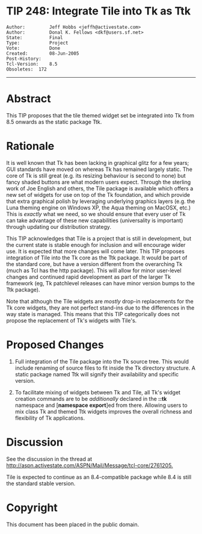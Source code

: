 # TIP 248: Integrate Tile into Tk as Ttk
	Author:         Jeff Hobbs <jeffh@activestate.com>
	Author:         Donal K. Fellows <dkf@users.sf.net>
	State:          Final
	Type:           Project
	Vote:           Done
	Created:        08-Jun-2005
	Post-History:   
	Tcl-Version:    8.5
	Obsoletes:	172
-----

# Abstract

This TIP proposes that the tile themed widget set be integrated into
Tk from 8.5 onwards as the static package Ttk.

# Rationale

It is well known that Tk has been lacking in graphical glitz for a few
years; GUI standards have moved on whereas Tk has remained largely
static. The core of Tk is still great \(e.g. its resizing behaviour is
second to none\) but fancy shaded buttons are what modern users expect.
Through the sterling work of Joe English and others, the Tile
package is available which offers a new set of widgets for use on top
of the Tk foundation, and which provide that extra graphical polish by
leveraging underlying graphics layers \(e.g. the Luna theming engine on
Windows XP, the Aqua theming on MacOSX, etc.\) This is _exactly_ what
we need, so we should ensure that every user of Tk can take advantage
of these new capabilities \(universality is important\) through updating
our distribution strategy.

This TIP acknowledges that Tile is a project that is still in
development, but the current state is stable enough for inclusion and
will encourage wider use.  It is expected that more changes will come
later.  This TIP proposes integration of Tile into the Tk core as the
Ttk package.  It would be part of the standard core, but have a
version different from the overarching Tk \(much as Tcl has the http
package\).  This will allow for minor user-level changes and continued
rapid development as part of the larger Tk framework \(eg, Tk
patchlevel releases can have minor version bumps to the Ttk package\).

Note that although the Tile widgets are _mostly_ drop-in
replacements for the Tk core widgets, they are not perfect stand-ins
due to the differences in the way state is managed. This means that
this TIP categorically does not propose the replacement of Tk's
widgets with Tile's.

# Proposed Changes

 1. Full integration of the Tile package into the Tk source tree.
    This would include renaming of source files to fit inside the
    Tk directory structure.  A static package named Ttk will
    signify their availability and specific version.

 2. To facilitate mixing of widgets between Tk and Tile, all Tk's
    widget creation commands are to be _additionally_ declared in
    the **::tk** namespace and [**namespace export**]ed from
    there.  Allowing users to mix class Tk and themed Ttk widgets
    improves the overall richness and flexibility of Tk applications.

# Discussion

See the discussion in the thread at
<http://aspn.activestate.com/ASPN/Mail/Message/tcl-core/2761205.>

Tile is expected to continue as an 8.4-compatible package while 8.4 is
still the standard stable version.

# Copyright

This document has been placed in the public domain.

